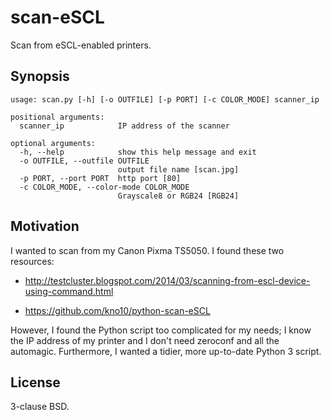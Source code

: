 # scan-eSCL

Scan from eSCL-enabled printers.

## Synopsis

```
usage: scan.py [-h] [-o OUTFILE] [-p PORT] [-c COLOR_MODE] scanner_ip

positional arguments:
  scanner_ip            IP address of the scanner

optional arguments:
  -h, --help            show this help message and exit
  -o OUTFILE, --outfile OUTFILE
                        output file name [scan.jpg]
  -p PORT, --port PORT  http port [80]
  -c COLOR_MODE, --color-mode COLOR_MODE
                        Grayscale8 or RGB24 [RGB24]
```

## Motivation

I wanted to scan from my Canon Pixma TS5050. I found these two resources:

* http://testcluster.blogspot.com/2014/03/scanning-from-escl-device-using-command.html

* https://github.com/kno10/python-scan-eSCL

However, I found the Python script too complicated for my needs; I know the IP
address of my printer and I don't need zeroconf and all the automagic.
Furthermore, I wanted a tidier, more up-to-date Python 3 script.

## License

3-clause BSD.
